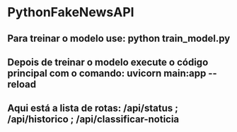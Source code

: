 # PythonFakeNewsAPI

## Para treinar o modelo use: python train_model.py

## Depois de treinar o modelo execute o código principal com o comando: uvicorn main:app --reload

## Aqui está a lista de rotas: /api/status ; /api/historico ; /api/classificar-noticia
